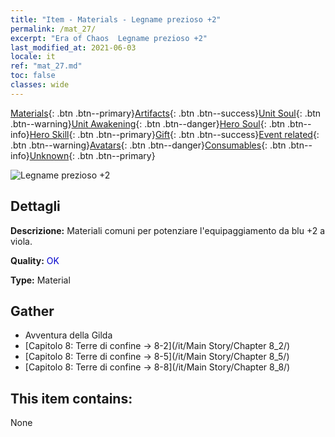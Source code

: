 ```yaml
---
title: "Item - Materials - Legname prezioso +2"
permalink: /mat_27/
excerpt: "Era of Chaos  Legname prezioso +2"
last_modified_at: 2021-06-03
locale: it
ref: "mat_27.md"
toc: false
classes: wide
---
```

 [Materials](/ItemsIT/){: .btn .btn--primary}[Artifacts](/ItemsIT/Artifacts/){: .btn .btn--success}[Unit Soul](/ItemsIT/UnitSoul/){: .btn .btn--warning}[Unit Awakening](/ItemsIT/UnitAwakening/){: .btn .btn--danger}[Hero Soul](/ItemsIT/HeroSoul/){: .btn .btn--info}[Hero Skill](/ItemsIT/HeroSkill/){: .btn .btn--primary}[Gift](/ItemsIT/Gift/){: .btn .btn--success}[Event related](/ItemsIT/Events/){: .btn .btn--warning}[Avatars](/ItemsIT/Avatars/){: .btn .btn--danger}[Consumables](/ItemsIT/Consumables/){: .btn .btn--info}[Unknown](/ItemsIT/Unknown/){: .btn .btn--primary}

 ![Legname prezioso +2](/images/t/i_cailiao_mucai1.png)

## Dettagli
 **Descrizione:** Materiali comuni per potenziare l'equipaggiamento da blu +2 a viola.

 **Quality:** <span style="color: #0000CD">OK</span>

 **Type:** Material

## Gather

*    Avventura della Gilda 
*    [Capitolo 8: Terre di confine -> 8-2](/it/Main Story/Chapter 8_2/) 
*    [Capitolo 8: Terre di confine -> 8-5](/it/Main Story/Chapter 8_5/) 
*    [Capitolo 8: Terre di confine -> 8-8](/it/Main Story/Chapter 8_8/) 

## This item contains:

  None

